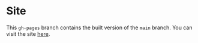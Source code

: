 # Site
This `gh-pages` branch contains the built version of the `main` branch. You can visit the site [here](https://bykaj.com).

